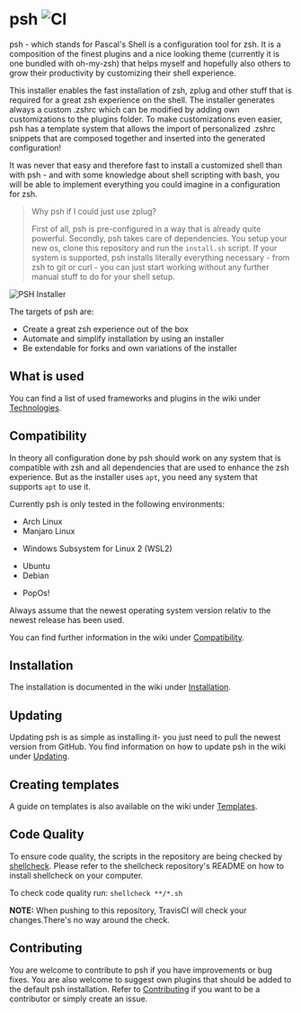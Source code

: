 # psh ![CI](https://github.com/pascal-zarrad/psh/workflows/CI/badge.svg?branch=master)
psh - which stands for Pascal's Shell is a configuration tool for zsh.
It is a composition of the finest plugins and a nice looking theme (currently it is one bundled with oh-my-zsh)
that helps myself and hopefully also others to grow their productivity by customizing their shell experience.

This installer enables the fast installation of zsh, zplug and other stuff that is required for a great zsh experience on the shell.
The installer generates always a custom .zshrc which can be modified by adding own customizations to the plugins folder.
To make customizations even easier, psh has a template system that allows the import of personalized .zshrc snippets that are composed together
and inserted into the generated configuration!

It was never that easy and therefore fast to install a customized shell than with psh - and with some knowledge about shell scripting with bash,
you will be able to implement everything you could imagine in a configuration for zsh.

> Why psh if I could just use zplug?
>
> First of all, psh is pre-configured in a way that is already quite powerful.
> Secondly, psh takes care of dependencies. You setup your new os, clone this repository
> and run the `install.sh` script. If your system is supported, psh installs literally
> everything necessary - from zsh to git or curl - you can just start working without
> any further manual stuff to do for your shell setup.

![PSH Installer](https://github.com/pascal-zarrad/psh/raw/master/.github/MEDIA/psh.gif)

The targets of psh are:
 * Create a great zsh experience out of the box
 * Automate and simplify installation by using an installer
 * Be extendable for forks and own variations of the installer

## What is used
You can find a list of used frameworks and plugins in the wiki under [Technologies](https://github.com/pascal-zarrad/psh/wiki/Technologies).

## Compatibility
In theory all configuration done by psh should work on any system that is compatible with zsh and all dependencies that are used to enhance the zsh experience.
But as the installer uses ```apt```, you need any system that supports ```apt``` to use it.

Currently psh is only tested in the following environments:
 * Arch Linux
 * Manjaro Linux
 + Windows Subsystem for Linux 2 (WSL2)
 * Ubuntu
 * Debian
 + PopOs!

Always assume that the newest operating system version relativ to the newest release has been used.

You can find further information in the wiki under [Compatibility](https://github.com/pascal-zarrad/psh/wiki/Compatibility).

## Installation

The installation is documented in the wiki under [Installation](https://github.com/pascal-zarrad/psh/wiki/Installation).

## Updating
Updating psh is as simple as installing it- you just need to pull the newest version from GitHub.
You find information on how to update psh in the wiki under [Updating](https://github.com/pascal-zarrad/psh/wiki/Updating).

## Creating templates
A guide on templates is also available on the wiki under [Templates](https://github.com/pascal-zarrad/psh/wiki/Templates).

## Code Quality
To ensure code quality, the scripts in the repository are being checked by [shellcheck](https://github.com/koalaman/shellcheck).
Please refer to the shellcheck repository's README on how to install shellcheck on your computer.

To check code quality run: ```shellcheck **/*.sh```

**NOTE:** When pushing to this repository, TravisCI will check your changes.There's no way around the check.

## Contributing

You are welcome to contribute to psh if you have improvements or bug fixes.
You are also welcome to suggest own plugins that should be added to the default
psh installation. Refer to [Contributing](https://github.com/pascal-zarrad/psh/blob/master/CONTRIBUTING.md)
if you want to be a contributor or simply create an issue.
